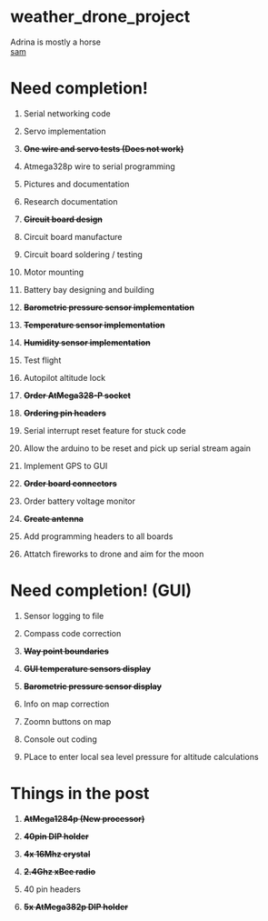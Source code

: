 weather_drone_project
=====================

Adrina is mostly a horse<br>
<a href="http://imgur.com/aZDeAyF">sam</a>

Need completion!
================

1)  Serial networking code

2)  Servo implementation

3)  **~~One wire and servo tests (Does not work)~~**

4)  Atmega328p wire to serial programming

5)  Pictures and documentation

6)  Research documentation

7)  **~~Circuit board design~~**

8)  Circuit board manufacture

9)  Circuit board soldering / testing

10) Motor mounting

11) Battery bay designing and building

12) **~~Barometric pressure sensor implementation~~**

13) **~~Temperature sensor implementation~~**

14) **~~Humidity sensor implementation~~**

15) Test flight

16) Autopilot altitude lock

17) **~~Order AtMega328-P socket~~**

18) **~~Ordering pin headers~~**

19) Serial interrupt reset feature for stuck code

20) Allow the arduino to be reset and pick up serial stream again

21) Implement GPS to GUI

22) **~~Order board connectors~~**

23) Order battery voltage monitor

24) **~~Create antenna~~**

25) Add programming headers to all boards

26) Attatch fireworks to drone and aim for the moon

Need completion! (GUI)
=======================

1)  Sensor logging to file

2)  Compass code correction

3)  **~~Way point boundaries~~**

4)  **~~GUI temperature sensors display~~**

5)  **~~Barometric pressure sensor display~~**

6)  Info on map correction

7)  Zoomn buttons on map

8)  Console out coding

9)  PLace to enter local sea level pressure for altitude calculations

Things in the post
===================

1)  **~~AtMega1284p (New processor)~~**

2)  **~~40pin DIP holder~~**

3)  **~~4x 16Mhz crystal~~**

4)  **~~2.4Ghz xBee radio~~**

5)  40 pin headers

6) **~~5x AtMega382p DIP holder~~**
